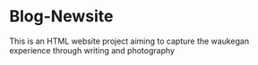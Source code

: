 # Blog-Newsite

This is an HTML website project aiming to capture the waukegan experience through writing and photography
